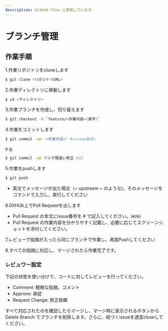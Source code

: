 ```yaml
---
description: GitHub Flow に準拠しています。
---
```


# ブランチ管理

## 作業手順

1.作業リポジトリをcloneします

```bash
$ git clone <リポジトリURL>
```

2.作業ディレクトリに移動します

```bash
$ cd <ディレクトリ>
```

3.作業ブランチを作成し、切り替えます

```bash
$ git checkout -b `feature/<作業内容>(英字)`
```

4.作業をコミットします

```bash
$ git commit -am '<作業内容>' #<issue番号>
```

e.g.

```bash
$ git commit -am リンク間違い修正 #23
```

5.作業をpushします

```bash
$ git push
```

* 英文でメッセージが出た場合（~ upstream ~ のような\)、そのメッセージをコマンドで入力し、実行してください

6.GitHUb上でPull Requestを出します

* Pull Request の本文にissue番号を \# で記入してください。\(`#26`\)
* Pull Request の作業内容を分かりやすく記載し、必要に応じてスクリーンショットを添付してください。

7.レビューで指摘が入ったら同じブランチで作業し、再度Pushしてください

8.すべての指摘に対応し、マージされたら作業完了です。

### レビュワー設定

下記の状態を使い分けで、コードに対してレビューを行ってください。

* Comment: 軽微な指摘、コメント
* Approve: 承認
* Request Change: 修正依頼

すべて対応されたのを確認したらマージし、マージ時に表示されるボタンから Delete Branch でブランチを削除します。さらに、紐づくissueを適宜closeしてください。

